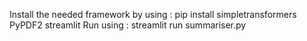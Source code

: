 Install the needed framework by using : pip install simpletransformers PyPDF2 streamlit
Run using : streamlit run summariser.py
